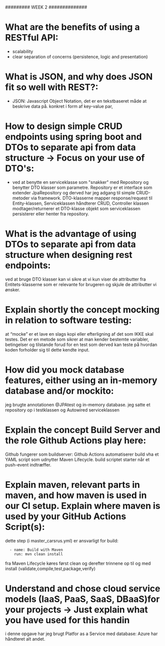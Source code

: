 ######### WEEK 2 ##############

# What are the benefits of using a RESTful API:
  - scalability
  - clear separation of concerns (persistence, logic and presentation)

# What is JSON, and why does JSON fit so well with REST?:
  - JSON: Javascript Object Notation, det er en tekstbaseret måde at beskrive data på. konkret i form af key-value par,

# How to design simple CRUD endpoints using spring boot and DTOs to separate api from data structure  -> Focus on your use of DTO's:
  - ved at benytte en serviceklasse som "snakker" med Repository og benytter DTO klasser som parametre. Repository er et interface
   som extender JpaRepository og derved har jeg adgang til simple CRUD-metoder via framework. DTO-klasserne mapper response/request
    til Entity-klassen, Serviceklassen håndterer CRUD, Controller klassen modtager/returnerer et DTO-klasse objekt som serviceklassen
    persisterer eller henter fra repository.


#  What is the advantage of using DTOs to separate api from data structure when designing rest endpoints:
ved at bruge DTO klasser kan vi sikre at vi kun viser de attributter fra Entitets-klasserne som er relevante for brugeren og skjule
de attributter vi ønsker.

# Explain shortly the concept mocking in relation to software testing:
at “mocke” er et lave en slags kopi eller efterligning af det som IKKE skal testes. Det er en metode som sikrer at man
kender bestemte variabler, betingelser og tilstande forud for en test som derved kan teste på
hvordan koden forholder sig til dette kendte input.

# How did you mock database features, either using an in-memory database and/or mockito:
jeg brugte annotationen @JPAtest og in-memory database. jeg satte et repository op i testklassen og Autowired serviceklassen

# Explain the concept Build Server and the role Github Actions play here:
Github fungerer som buildserver: Github Actions automatiserer build vha et YAML script som udnytter Maven Lifecycle.
build scriptet starter når et push-event indtræffer.

# Explain maven, relevant parts in maven, and how maven is used in our CI setup. Explain where maven is used by your GitHub Actions Script(s):
dette step (i master_carsrus.yml) er ansvarligt for build:

      - name: Build with Maven
        run: mvn clean install
fra Maven Lifecycle køres først clean og derefter trinnene op til og med install (validate,compile,test,package,verify)
#  Understand and chose cloud service models (IaaS, PaaS, SaaS, DBaaS)for your projects -> Just explain what you have used for this handin
i denne opgave har jeg brugt Platfor as a Service med database: Azure har håndteret alt andet.

